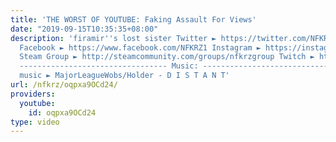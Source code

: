 ```yaml
---
title: 'THE WORST OF YOUTUBE: Faking Assault For Views'
date: "2019-09-15T10:35:35+08:00"
description: 'firamir''s lost sister Twitter ► https://twitter.com/NFKRZAlt ---------------------------------
  Facebook ► https://www.facebook.com/NFKRZ1 Instagram ► https://instagram.com/roman_nfkrz/
  Steam Group ► http://steamcommunity.com/groups/nfkrzgroup Twitch ► http://www.twitch.tv/nfkrz
  --------------------------------- Music: --------------------------------- Outro
  music ► MajorLeagueWobs/Holder - D I S T A N T'
url: /nfkrz/oqpxa9OCd24/
providers:
  youtube:
    id: oqpxa9OCd24
type: video
---
```

